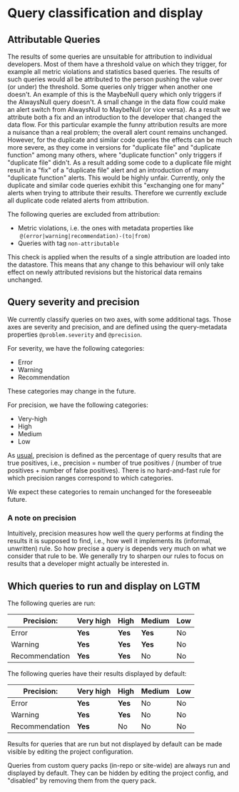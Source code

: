 # Query classification and display

## Attributable Queries

The results of some queries are unsuitable for attribution to individual
developers. Most of them have a threshold value on which they trigger,
for example all metric violations and statistics based queries. The
results of such queries would all be attributed to the person pushing
the value over (or under) the threshold. Some queries only trigger when
another one doesn't. An example of this is the MaybeNull query which
only triggers if the AlwaysNull query doesn't. A small change in the
data flow could make an alert switch from AlwaysNull to MaybeNull (or
vice versa). As a result we attribute both a fix and an introduction to
the developer that changed the data flow. For this particular example
the funny attribution results are more a nuisance than a real problem;
the overall alert count remains unchanged. However, for the duplicate
and similar code queries the effects can be much more severe, as they
come in versions for "duplicate file" and "duplicate function" among
many others, where "duplicate function" only triggers if "duplicate
file" didn't. As a result adding some code to a duplicate file might
result in a "fix" of a "duplicate file" alert and an introduction of
many "duplicate function" alerts. This would be highly unfair.
Currently, only the duplicate and similar code queries exhibit this
"exchanging one for many" alerts when trying to attribute their results.
Therefore we currently exclude all duplicate code related alerts from
attribution.

The following queries are excluded from attribution:

- Metric violations, i.e. the ones with metadata properties like
  `@(error|warning|recommendation)-(to|from)`
- Queries with tag `non-attributable`

This check is applied when the results of a single attribution are
loaded into the datastore. This means that any change to this behaviour
will only take effect on newly attributed revisions but the historical
data remains unchanged.

## Query severity and precision

We currently classify queries on two axes, with some additional tags.
Those axes are severity and precision, and are defined using the
query-metadata properties `@problem.severity` and `@precision`.

For severity, we have the following categories:

- Error
- Warning
- Recommendation

These categories may change in the future.

For precision, we have the following categories:

- Very-high
- High
- Medium
- Low

As [usual](https://en.wikipedia.org/wiki/Precision_and_recall),
precision is defined as the percentage of query results that are true
positives, i.e., precision = number of true positives / (number of true
positives + number of false positives). There is no hard-and-fast rule
for which precision ranges correspond to which categories.

We expect these categories to remain unchanged for the foreseeable
future.

### A note on precision

Intuitively, precision measures how well the query performs at finding the
results it is supposed to find, i.e., how well it implements its
(informal, unwritten) rule. So how precise a query is depends very much
on what we consider that rule to be. We generally try to sharpen our
rules to focus on results that a developer might actually be interested
in.

## Which queries to run and display on LGTM

The following queries are run:

Precision:     | Very high | High    | Medium  | Low
---------------|-----------|---------|---------|----
Error          | **Yes**   | **Yes** | **Yes** | No
Warning        | **Yes**   | **Yes** | **Yes** | No
Recommendation | **Yes**   | **Yes** | No      | No

The following queries have their results displayed by default:

Precision:     | Very high | High    | Medium | Low
---------------|-----------|---------|--------|----
Error          | **Yes**   | **Yes** | No     | No
Warning        | **Yes**   | **Yes** | No     | No
Recommendation | **Yes**   | No      | No     | No
  
Results for queries that are run but not displayed by default can be
made visible by editing the project configuration.
  
Queries from custom query packs (in-repo or site-wide) are always run
and displayed by default. They can be hidden by editing the project
config, and "disabled" by removing them from the query pack.
